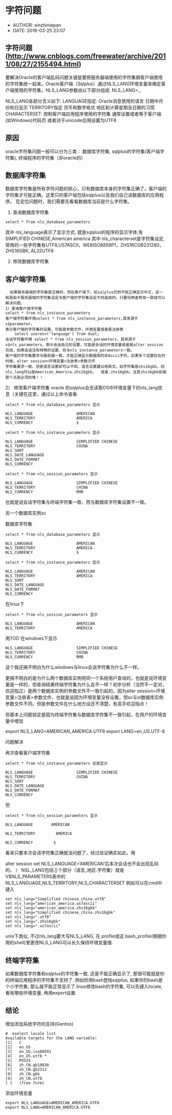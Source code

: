 #  字符问题
 - AUTHOR: xinzhiniepan
 - DATE: 2018-03-25 23:07

## 字符问题(http://www.cnblogs.com/freewater/archive/2011/08/27/2155494.html)
要解决Oracle的客户端乱码问题关键是要把服务器端使用的字符集跟客户端使用的字符集统一起来。Oracle客户端（Sqlplus）通过NLS_LANG环境变量来确定客户端使用的字符集。NLS\_LANG参数由以下部分组成:
NLS\_LANG=<Language>_<Territory>.<Clients Characterset>

NLS\_LANG各部分含义如下:
LANGUAGE指定:
Oracle消息使用的语言
日期中月份和日显示
TERRITORY指定
货币和数字格式
地区和计算星期及日期的习惯
CHARACTERSET:
控制客户端应用程序使用的字符集
通常设置或者等于客户端(如Windows)代码页 
或者对于unicode应用设置为UTF8

## 原因
oracle字符集问题一般可以分为三类： 数据库字符集, sqlplus的字符集(客户端字符集), 终端程序的字符集（非oracle的）

## 数据库字符集
数据库字符集是所有字符问题的核心，只有数据库本身的字符集正确了，客户端的字符集才可能正确。这里只的客户端包括sqlplus以及我们自己读数据库的应用程序。
在定位问题时，我们需要先看看数据库当前是什么字符集。
1. 查询数据库字符集
```
select * from nls_database_parameters
```
其中 nls\_language表示了显示方式, 就是sqlplus的程序的显示字体,有SIMPLIFIED CHINESE,American america
其中  nls\_characterset是字符集设定, 常用的一些字符集有UTF8,US7ASCII，WE8ISO8859P1，ZHS16CGB231280，ZHS16GBK, AL32UTF8

2. 修改数据库字符集

## 客户端字符集
      如果服务器端的字符集是正确的，而在客户端下，如sqlplus仍然不能正确显示中文，这一般是由于服务器端的字符集设定与客户端的字符集设定不同造成的。只要将两者修改一致就可以解决问题。
    1）查询客户端字符集
    select * from nls_instance_parameters
    客户端字符集环境select * from nls_instance_parameters,其来源于v$parameter，
    表示客户端的字符集的设置，可能是参数文件，环境变量或者是注册表
        select userenv('language') from dual;
    会话字符集环境 select * from nls_session_parameters，其来源于v$nls_parameters，表示会话自己的设置，可能是会话的环境变量或者是alter session完成，如果会话没有特殊的设置，将与nls_instance_parameters一致。 
    客户端的字符集要求与服务器一致，才能正确显示数据库的非Ascii字符。如果多个设置存在的时候，alter session>环境变量>注册表>参数文件
    字符集要求一致，但是语言设置却可以不同，语言设置建议用英文。如字符集是zhs16gbk，则nls_lang可以是American_America.zhs16gbk。  或者.zhs16gbk。注意zhs16gbk前面那个点是必须的哦！！

   2） 修改客户端字符集
oracle 的sqlplus会去读取OS中环境变量下的nls_lang信息（关键在这里，通过以上命令查看
```
select * from nls_database_parameters 显示

NLS_LANGUAGE                   AMERICAN                               
NLS_TERRITORY                  AMERICA                                
NLS_CURRENCY                   $   

select * from nls_instance_parameters 显示

NLS_LANGUAGE                   SIMPLIFIED CHINESE                     
NLS_TERRITORY                  CHINA                                  
NLS_SORT                                                              
NLS_DATE_LANGUAGE                                                     
NLS_DATE_FORMAT                                                       
NLS_CURRENCY     

select * from nls_session_parameters 显示  

NLS_LANGUAGE                   SIMPLIFIED CHINESE                     
NLS_TERRITORY                  CHINA                                  
NLS_CURRENCY                   RMB  
```

 

也就是说会话字符集与终端字符集一致，而与数据库字符集设置不一致。

另一个数据库实例sc

数据库字符集
```
select * from nls_database_parameters 显示

NLS_LANGUAGE                   AMERICAN                               
NLS_TERRITORY                  AMERICA                                
NLS_CURRENCY                   $   

select * from nls_instance_parameters 显示

NLS_LANGUAGE                   AMERICAN                               
NLS_TERRITORY                  AMERICA                                
NLS_SORT                                                              
NLS_DATE_LANGUAGE                                                     
NLS_DATE_FORMAT                                                       
NLS_CURRENCY    
```

在linux下
```
select * from nls_session_parameters 显示  

NLS_LANGUAGE                   AMERICAN                               
NLS_TERRITORY                  AMERICA    
```

用TOD 在windows下显示

```
NLS_LANGUAGE                   SIMPLIFIED CHINESE                     
NLS_TERRITORY                  CHINA                                  
NLS_CURRENCY                   RMB  
```

这个我还搞不明白为什么windows与linux会话字符集为什么不一样。

更搞不明白的是为什么两个数据库实例用同一个系统用户查询的，也就是说环境变量是一样的，但查询结果终端字符集为什么会不一样？初步分析（当然不一定对，欢迎指正）是两个数据库实例的参数文件不一致引起的，因为alter session>环境变量>注册表>参数文件，也就是说因为环境变量没有设置，但sc与st数据库实例参数文件不同，但是参数文件在什么地方设还不清楚，有高手欢迎指点！


但基本上问题锁定是因为终端字符集与数据库字符集不一致引起，在用户的环境变量中增加

export NLS_LANG=AMERICAN_AMERICA.UTF8
export LANG=en_US.UTF-8

问题解决

再次查看客户端字符集

```
select * from nls_instance_parameters 还是显示

NLS_LANGUAGE                   SIMPLIFIED CHINESE                     
NLS_TERRITORY                  CHINA                                  
NLS_SORT                                                              
NLS_DATE_LANGUAGE                                                     
NLS_DATE_FORMAT                                                       
NLS_CURRENCY     
```

但

```
select * from nls_session_parameters 显示  

NLS_LANGUAGE        AMERICAN

NLS_TERRITORY         AMERICA

NLS_CURRENCY         $
```

看来只要本次会话字符集正确就没问题了，经过验证确实如此，用

alter session set NLS_LANGUAGE=‘AMERICAN’后本次会话也不会出现乱码的。
）
NSL_LANG包括三个部分（语言_地区.字符集）就是V$NLS_PARAMETERS表中的NLS_LANGUAGE,NLS_TERRITORY,NLS_CHARACTERSET
例如可以在cmd中键入
```
set nls_lang="Simplified chinese_china.utf8"
set nls_lang="american_america.us7ascii"
set nls_lang="american_america.zhs16gbk"
set nls_lang="Simplified chinese_china.zhs16gbk"
set nls_lang=".utf8"
set nls_lang=".zhs16gbk"
set nls_lang=".us7ascii"
```

unix下类似, 不过nls_lang要大写NLS_LANG, 在.profile或这.bash_profile(根据你用的shell)里更改NLS_LANG可以长久保持环境变量值.


## 终端字符集
如果数据库字符集和sqlplus的字符集一致, 还是不能正确显示了, 那很可能就是你的终端应用程序的字符集不支持了. 例如你用bash登陆sqlplus, 如果你的bash是个小字符集, 那么就不能正常显示了.linux修改bash的字符集, 可以先键入locale, 看有哪些环境变量, 再用export设置.


## 结论
增加添加系统字符的支持(Gentoo)

```
#  eselect locale list
Available targets for the LANG variable:
[1]   C
[2]   en_US
[3]   en_US.iso88591
[4]   en_US.utf8 *
[5]   POSIX
[6]   zh_CN.gb10830
[7]   zh_CN.gb2312
[8]   zh_CN.gbk
[9]   zh_CN.utf8
[ ]   (free form)
```

添加环境变量

```
export NLS_LANGUAGE=AMERICAN_AMERICA.UTF8
export NLS_LANG=AMERICAN_AMERICA.UTF8
```
